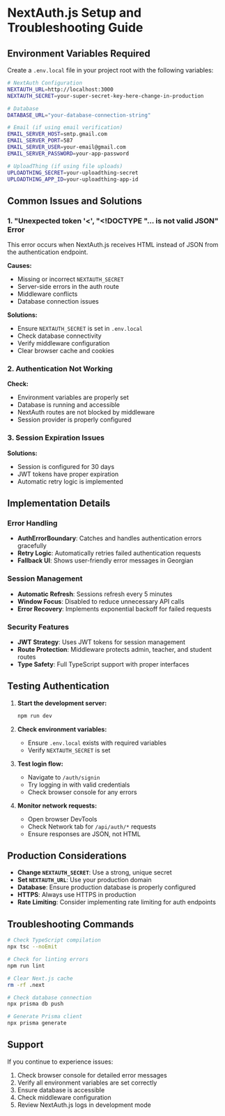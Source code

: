 # NextAuth.js Setup and Troubleshooting Guide

## Environment Variables Required

Create a `.env.local` file in your project root with the following variables:

```bash
# NextAuth Configuration
NEXTAUTH_URL=http://localhost:3000
NEXTAUTH_SECRET=your-super-secret-key-here-change-in-production

# Database
DATABASE_URL="your-database-connection-string"

# Email (if using email verification)
EMAIL_SERVER_HOST=smtp.gmail.com
EMAIL_SERVER_PORT=587
EMAIL_SERVER_USER=your-email@gmail.com
EMAIL_SERVER_PASSWORD=your-app-password

# UploadThing (if using file uploads)
UPLOADTHING_SECRET=your-uploadthing-secret
UPLOADTHING_APP_ID=your-uploadthing-app-id
```

## Common Issues and Solutions

### 1. "Unexpected token '<', \"<!DOCTYPE \"... is not valid JSON" Error

This error occurs when NextAuth.js receives HTML instead of JSON from the authentication endpoint.

**Causes:**
- Missing or incorrect `NEXTAUTH_SECRET`
- Server-side errors in the auth route
- Middleware conflicts
- Database connection issues

**Solutions:**
- Ensure `NEXTAUTH_SECRET` is set in `.env.local`
- Check database connectivity
- Verify middleware configuration
- Clear browser cache and cookies

### 2. Authentication Not Working

**Check:**
- Environment variables are properly set
- Database is running and accessible
- NextAuth routes are not blocked by middleware
- Session provider is properly configured

### 3. Session Expiration Issues

**Solutions:**
- Session is configured for 30 days
- JWT tokens have proper expiration
- Automatic retry logic is implemented

## Implementation Details

### Error Handling
- **AuthErrorBoundary**: Catches and handles authentication errors gracefully
- **Retry Logic**: Automatically retries failed authentication requests
- **Fallback UI**: Shows user-friendly error messages in Georgian

### Session Management
- **Automatic Refresh**: Sessions refresh every 5 minutes
- **Window Focus**: Disabled to reduce unnecessary API calls
- **Error Recovery**: Implements exponential backoff for failed requests

### Security Features
- **JWT Strategy**: Uses JWT tokens for session management
- **Route Protection**: Middleware protects admin, teacher, and student routes
- **Type Safety**: Full TypeScript support with proper interfaces

## Testing Authentication

1. **Start the development server:**
   ```bash
   npm run dev
   ```

2. **Check environment variables:**
   - Ensure `.env.local` exists with required variables
   - Verify `NEXTAUTH_SECRET` is set

3. **Test login flow:**
   - Navigate to `/auth/signin`
   - Try logging in with valid credentials
   - Check browser console for any errors

4. **Monitor network requests:**
   - Open browser DevTools
   - Check Network tab for `/api/auth/*` requests
   - Ensure responses are JSON, not HTML

## Production Considerations

- **Change `NEXTAUTH_SECRET`**: Use a strong, unique secret
- **Set `NEXTAUTH_URL`**: Use your production domain
- **Database**: Ensure production database is properly configured
- **HTTPS**: Always use HTTPS in production
- **Rate Limiting**: Consider implementing rate limiting for auth endpoints

## Troubleshooting Commands

```bash
# Check TypeScript compilation
npx tsc --noEmit

# Check for linting errors
npm run lint

# Clear Next.js cache
rm -rf .next

# Check database connection
npx prisma db push

# Generate Prisma client
npx prisma generate
```

## Support

If you continue to experience issues:

1. Check browser console for detailed error messages
2. Verify all environment variables are set correctly
3. Ensure database is accessible
4. Check middleware configuration
5. Review NextAuth.js logs in development mode
